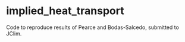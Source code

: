 # implied_heat_transport
Code to reproduce results of Pearce and Bodas-Salcedo, submitted to JClim.

